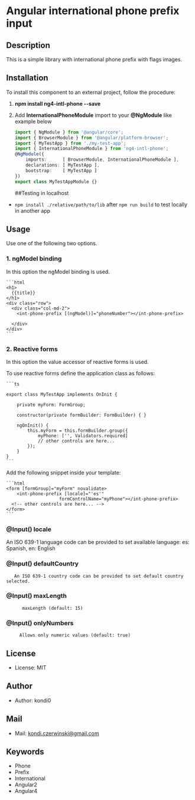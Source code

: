 # Angular international phone prefix input

## Description
This is a simple library with international phone prefix with flags images.

## Installation

To install this component to an external project, follow the procedure:

1. __npm install ng4-intl-phone --save__

2. Add __InternationalPhoneModule__ import to your __@NgModule__ like example below
    ```ts
    import { NgModule } from '@angular/core';
    import { BrowserModule } from '@angular/platform-browser';
    import { MyTestApp } from './my-test-app';
    import { InternationalPhoneModule } from 'ng4-intl-phone';
    @NgModule({
        imports:      [ BrowserModule, InternationalPhoneModule ],
        declarations: [ MyTestApp ],
        bootstrap:    [ MyTestApp ]
    })
    export class MyTestAppModule {}
    ```

   ##Testing in localhost
  - `npm install ./relative/path/to/lib` after `npm run build` to test locally in another app

   ## Usage

   Use one of the following two options.

   ### 1. ngModel binding

   In this option the ngModel binding is used.

    ```html
    <h1>
      {{title}}
    </h1>
    <div class="row">
      <div class="col-md-2">
        <int-phone-prefix [(ngModel)]="phoneNumber"></int-phone-prefix>
    
      </div>
    </div>
    ```

   ### 2. Reactive forms

   In this option the value accessor of reactive forms is used.

   To use reactive forms define the application class as follows:

    ```ts
    
    export class MyTestApp implements OnInit {
    
        private myForm: FormGroup;
    
        constructor(private formBuilder: FormBuilder) { }
    
        ngOnInit() {
            this.myForm = this.formBuilder.group({
                myPhone: ['', Validators.required]
                // other controls are here...
            });
        }
    }
    ```

   Add the following snippet inside your template:

    ```html
    <form [formGroup]="myForm" novalidate>
        <int-phone-prefix [locale]="'es'"
                        formControlName="myPhone"></int-phone-prefix>
      <!-- other controls are here... -->
    </form>
    ```
   ### @Input() locale
   An ISO 639-1 language code can be provided to set available language:
   es: Spanish,
   en: English

   ### @Input() defaultCountry
       An ISO 639-1 country code can be provided to set default country selected.

   ### @Input() maxLength
          maxLength (default: 15)

   ### @Input() onlyNumbers
         Allows only numeric values (default: true)

   ## License
  * License: MIT

   ## Author
  * Author: kondi0

   ## Mail
  * Mail: kondi.czerwinski@gmail.com

   ## Keywords
  * Phone
  * Prefix
  * International
  * Angular2
  * Angular4
